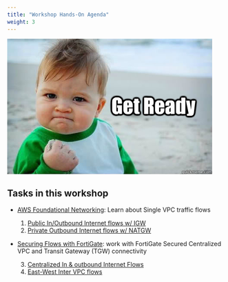 ```yaml
---
title: "Workshop Hands-On Agenda"
weight: 3
---
```



![](image-getready.jpg)

## Tasks in this workshop
- [AWS Foundational Networking](3_modulethree/3_level2-module1.html): Learn about Single VPC traffic flows
  1. [Public In/Outbound Internet flows w/ IGW](3_modulethree/3_level2-module1/3_1_1_task.html)
  2. [Private Outbound Internet flows w/ NATGW](3_modulethree/3_level2-module1/3_1_2_task.html)
  
- [Securing Flows with FortiGate](3_modulethree/3_level2-module2.html): work with FortiGate Secured Centralized VPC and Transit Gateway (TGW) connectivity

  3. [Centralized In & outbound Internet Flows](3_modulethree/3_level2-module2/3_2_1_task.html)
  4. [East-West Inter VPC flows](3_modulethree/3_level2-module2/3_2_2_task.html)
